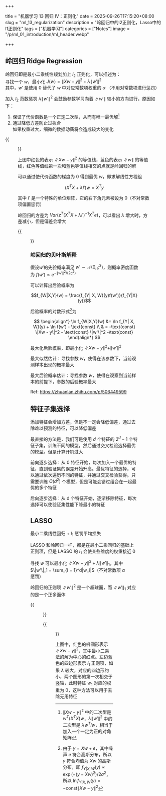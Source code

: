 +++

title = "机器学习 13 回归 IV：正则化"
date = 2025-09-26T17:15:20+08:00
slug = "ml_13_regularization"
description = "岭回归中的l2正则化，Lasso中的l1正则化"
tags = ["机器学习"]
categories = ["Notes"]
image = "/p/ml_01_introduction/ml_header.webp"

+++

## 岭回归 Ridge Regression

岭回归即是最小二乘线性规划加上 $l_2$ 正则化，可以描述为：  
寻找一个 $w$，最小化 $J(w) = \|Xw - y\|^2 + \lambda \|w'\|^2$  
其中，$w'$ 是使用 0 替代了 $w$ 中对应常数项权重的 $\alpha$ （不用对常数项进行惩罚）

加入 $l_2$ 范数惩罚 $\lambda \|w'\|^2$ 会鼓励参数学习向着 $\|w'\|$ 较小的方向进行，原因如下：

1. 保证了代价函数是一个正定二次型，从而有唯一最优解[^1]
2. 通过降低方差防止过拟合  
   如果权重过大，细微的数据动荡将会造成较大的变化

{{<figure src="02e72d7ed10bd0b1534d3cf0c3147e93.png" width=400 >}}

上图中红色的表示 $\|Xw - y\|^2$ 的等值线，蓝色的表示 $\|w\|$ 的等值线，红色等值线第一次和蓝色等值线相交的点就是岭回归的解

可以通过使代价函数的梯度为 0 得到最优 $w$，即求解线性方程组

$$(X^TX + \lambda I')w = X^T y$$

其中 $I'$ 是一个特殊的单位矩阵，它的右下角元素被设为 0（不对常数项偏置惩罚）

岭回归的方差为 $Var(z^T(X^TX + \lambda I')^{-1} X^T e)$，可以看出 $\lambda$ 增大时，方差减小，但是偏差会增大

{{<figure src="61bc163d627382dd809faf4c337ef1c1.png" width=400 >}}

### 岭回归的贝叶斯解释

假设$w'$的先验概率满足 $w' \sim \mathcal{N}(0, \varsigma^2)$，则概率密度函数为 $f(w') \propto e^{- \|w'\|^2 / (2 \varsigma^2)}$

可以计算出后验概率为

$$f_{W|X,Y}(w) = \frac{f_{Y| X, W}(y)f(w')}{f_{Y|X}(y)}$$

后验概率的对数形式[^2]为

$$
\begin{align*}
\ln f_{W|X,Y}(w) &= \ln f_{Y| X, W}(y) + \ln f(w') - \text{const} \\
& = -\text{const} \|Xw - y\|^2 - \text{const} \|w'\|^2 -\text{const}
\end{align*}
$$

最大化后验概率，即最小化 $\|Xw - y\|^2 + \|w'\|^2$

最大似然估计：寻找参数 $w$，使得在该参数下，当前观测样本出现的概率最大

最大后验概率估计：寻找参数 $w$，使得在观察到当前样本的前提下，参数的后验概率最大

Ref: https://zhuanlan.zhihu.com/p/506449599

## 特征子集选择

添加特征会增加方差，但是不一定会降低偏差，通过去除难以预测的特征，可以降低偏差

最直接的方法是，我们可是使用 $d$ 个特征的 $2^d - 1$ 个特征子集，训练不同的模型，然后通过交叉检验选择最优的模型。但是计算开销过大

前向逐步选择：从 0 特征开始，每次加入一个最优的特征，直到验证集的误差开始升高。最优特征的选择，可以通过依次遍历不同的特征，并通过交叉检验获得。只需要训练 $O (d^2)$ 个模型，但是可能会错过组合在一起最优的多个特征

后向逐步选择：从 d 个特征开始，逐渐移除特征，每次选择可以使验证集性能下降最小的特征

## LASSO

最小二乘线性回归 + $l_1$ 惩罚平均损失

LASSO 和岭回归一样，都是在最小二乘回归的基础上正则项，但是 LASSO 的 $l_1$ 会使某些维度的权重接近 0

寻找 $w$ 可以最小化 $\|Xw-y\|^2 + \lambda \|w'\|_1$，其中 $\|w'\|_1 = \sum_{i = 1}^d|w_i|$（不对常数项 $\alpha$ 惩罚）

岭回归的正则项 $\|w'\|^2$ 是一个超球面，而 $\|w'\|_1$ 对应的是一个正多面体

{{<figure src="2ed62fd7cb9d7249c919fc7048d2729a.png" width=600 >}}

{{<figure src="f4e3ee03d617d3bc3414a5c1e7f5f27e.png" width=800 >}}

上图中，红色的椭圆形表示 $\|Xw - y\|^2$，其中最小二乘法的解为中心的红点。左边蓝色的四边形表示 $l_1$ 正则项，如果 $\lambda$ 较大，对应的四边形约小，两个图形的第一次相交于竖轴，此时特征 $w_1$ 对应的权重为 0，这种方法可以用于去除无用特征

[^1]: $\|Xw - y\|^2$ 中的二次型是 $w^T(X^TX)w$，$\lambda \|w'\|^2$ 中的二次型是 $\lambda w^T I w$，相当于加入一个一定为正的对角矩阵

[^2]: 由于 $y = Xw + e$，其中噪声 $e$ 符合高斯分布，所以 $y$ 符合均值为 $Xw$ 的高斯分布，即 $f_{Y| X, W}(y) \propto \exp(-(y - Xw)^2) / 2 \sigma^2$，所以 ${} \ln f_{Y| X, W}(y) =-\text{const} \|Xw - y\|^2 {}$

